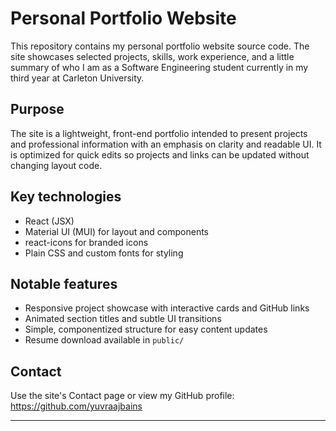 # Personal Portfolio Website

This repository contains my personal portfolio website source code. The site showcases selected projects, skills, work experience, and a little summary of who I am as a Software Engineering student currently in my third year at Carleton University.

## Purpose

The site is a lightweight, front-end portfolio intended to present projects and professional information with an emphasis on clarity and readable UI. It is optimized for quick edits so projects and links can be updated without changing layout code.

## Key technologies

- React (JSX)
- Material UI (MUI) for layout and components
- react-icons for branded icons
- Plain CSS and custom fonts for styling

## Notable features

- Responsive project showcase with interactive cards and GitHub links
- Animated section titles and subtle UI transitions
- Simple, componentized structure for easy content updates
- Resume download available in `public/`

## Contact

Use the site's Contact page or view my GitHub profile: https://github.com/yuvraajbains

---


